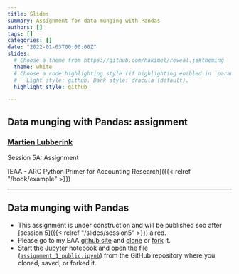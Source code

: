 ```yaml
---
title: Slides
summary: Assignment for data munging with Pandas
authors: []
tags: []
categories: []
date: "2022-01-03T00:00:00Z"
slides:
  # Choose a theme from https://github.com/hakimel/reveal.js#theming
  theme: white
  # Choose a code highlighting style (if highlighting enabled in `params.toml`)
  #   Light style: github. Dark style: dracula (default).
  highlight_style: github

---
```

## Data munging with Pandas: assignment

### [Martien Lubberink](https://people.wgtn.ac.nz/martien.lubberink/professional)

Session 5A: Assignment

[EAA - ARC Python Primer for Accounting Research]({{< relref "/book/example" >}})

---
## Data munging with Pandas

- This assignment is under construction and will be published soo after [session 5]({{< relref "/slides/session5" >}}) aired. 
- Please go to my EAA [github site](https://github.com/blucap/EEA_Python_Primer) and [clone](https://docs.github.com/en/repositories/creating-and-managing-repositories/cloning-a-repository) or [fork](https://docs.github.com/en/get-started/quickstart/fork-a-repo) it.
- Start the Jupyter notebook and open the file ([`assignment_1_public.ipynb`](https://github.com/blucap/EEA_Python_Primer/blob/master/assignment_1_public.ipynb)) from the GitHub repository where you cloned, saved, or forked it.



